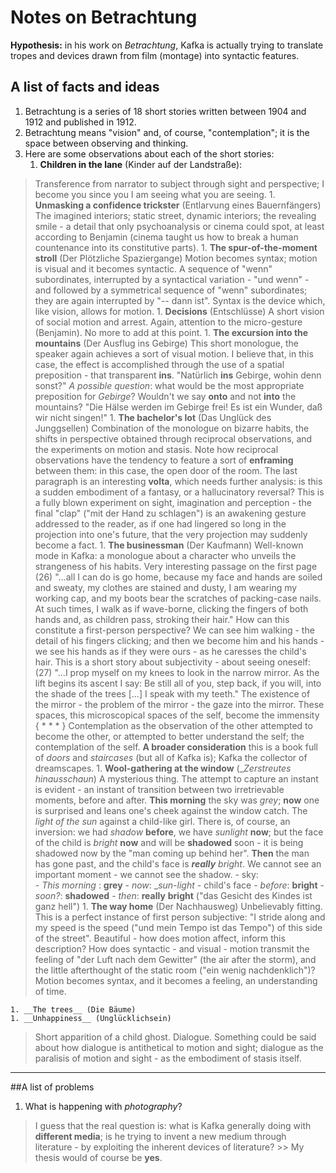 # Notes on Betrachtung

__Hypothesis:__ in his work on _Betrachtung_, Kafka is actually trying to translate tropes and devices drawn from film (montage) into syntactic features.

## A list of facts and ideas

1. Betrachtung is a series of 18 short stories written between 1904 and 1912 and published in 1912.
1. Betrachtung means "vision" and, of course, "contemplation"; it is the space between observing and thinking.
1. Here are some observations about each of the short stories:
    1. __Children in the lane__ (Kinder auf der Landstraße):
 > Transference from narrator to subject through sight and perspective; I become you since you I am seeing what you are seeing.
    1. __Unmasking a confidence trickster__ (Entlarvung eines Bauernfängers)
 > The imagined interiors; static street, dynamic interiors; the revealing smile - a detail that only psychoanalysis or cinema could spot, at least according to Benjamin (cinema taught us how to break a human countenance into its constitutive parts).
    1. __The spur-of-the-moment stroll__ (Der Plötzliche Spaziergange)
 > Motion becomes syntax; motion is visual and it becomes syntactic. A sequence of "wenn" subordinates, interrupted by a syntactical variation - "und wenn" - and followed by a symmetrical sequence of "wenn" subordinates; they are again interrupted by "-- dann ist". Syntax is the device which, like vision, allows for motion.
    1. __Decisions__ (Entschlüsse)
 > A short vision of social motion and arrest. Again, attention to the micro-gesture (Benjamin). No more to add at this point.
    1. __The excursion into the mountains__ (Der Ausflug ins Gebirge)
 > This short monologue, the speaker again achieves a sort of visual motion. I believe that, in this case, the effect is accomplished through the use of a spatial preposition - that transparent __ins__. "Natürlich __ins__ Gebirge, wohin denn sonst?" _A possible question_: what would be the most appropriate preposition for _Gebirge_? Wouldn't we say __onto__ and not __into__ the mountains? "Die Hälse werden im Gebirge frei! Es ist ein Wunder, daß wir nicht singen!"
    1. __The bachelor's lot__ (Das Unglück des Junggsellen)
> Combination of the monologue on bizarre habits, the shifts in perspective obtained through reciprocal observations, and the experiments on motion and stasis. Note how reciprocal observations have the tendency to feature a sort of __enframing__ between them: in this case, the open door of the room. The last paragraph is an interesting __volta__, which needs further analysis: is this a sudden embodiment of a fantasy, or a hallucinatory reversal? This is a fully blown experiment on sight, imagination and perception - the final "clap" ("mit der Hand zu schlagen") is an awakening gesture addressed to the reader, as if one had lingered so long in the projection into one's future, that the very projection may suddenly become a fact.
    1. __The businessman__ (Der Kaufmann)
> Well-known mode in Kafka: a monologue about a character who unveils the strangeness of his habits. Very interesting passage on the first page (26) "...all I can do is go home, because my face and hands are soiled and sweaty, my clothes are stained and dusty, I am wearing my working cap, and my boots bear the scratches of packing-case nails. At such times, I walk as if wave-borne, clicking the fingers of both hands and, as children pass, stroking their hair." How can this constitute a first-person perspective? We can see him walking - the detail of his fingers clicking; and then we become him and his hands - we see his hands as if they were ours - as he caresses the child's hair. This is a short story about subjectivity - about seeing oneself: (27) "...I prop myself on my knees to look in the narrow mirror. As the lift begins its ascent I say: Be still all of you, step back, if you will, into the shade of the trees [...] I speak with my teeth." The existence of the mirror - the problem of the mirror - the gaze into the mirror. These spaces, this microscopical spaces of the self, become the immensity { * * * } Contemplation as the observation of the other attempted to become the other, or attempted to better understand the self; the contemplation of the self. __A broader consideration__ this is a book full of _doors_ and _staircases_ (but all of Kafka is); Kafka the collector of dreamscapes. 
    1. __Wool-gathering at the window__ (__Zerstreutes hinausschaun_)
 > A mysterious thing. The attempt to capture an instant is evident - an instant of transition between two irretrievable moments, before and after. **This morning** the sky was *grey*; **now** one is surprised and leans one's cheek against the window catch. The *light of the sun* against a child-like girl. There is, of course, an inversion: we had *shadow* **before**, we have *sunlight* **now**; but the face of the child is *bright* **now** and will be **shadowed** soon - it is being shadowed now by the "man coming up behind her". **Then** the man has gone past, and the child's face is ***really** bright*. We cannot see an important moment - we cannot see the shadow.
        - sky:				
		      - _This morning_	: __grey__
		      - _now_: __sun-light_
	    - child's face
	           - _before_: __bright__
               - _soon?_: __shadowed__
               - _then_: __really__ __bright__ ("das Gesicht des Kindes ist ganz hell")
    1. __The way home__ (Der Nachhausweg)
 > Unbelievably fitting. This is a perfect instance of first person subjective: "I stride along and my speed is the speed ("und mein Tempo ist das Tempo") of this side of the street". Beautiful - how does motion affect, inform this description? How does syntactic - and visual - motion transmit the feeling of "der Luft nach dem Gewitter" (the air after the storm), and the little afterthought of the static room ("ein wenig nachdenklich")? Motion becomes syntax, and it becomes a feeling, an understanding of time.

    1. __The trees__ (Die Bäume)
    1. __Unhappiness__ (Unglücklichsein)
 > Short apparition of a child ghost. Dialogue. Something could be said about how dialogue is antithetical to motion and sight; dialogue as the paralisis of motion and sight - as the embodiment of stasis itself. 

* * *

##A list of problems
1. What is happening with _photography_? 
> I guess that the real question is: what is Kafka generally doing with __different media__; is he trying to invent a new medium through literature - by exploiting the inherent devices of literature?                         >> My thesis would of course be __yes__.